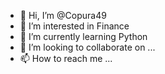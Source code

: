 - 👋 Hi, I’m @Copura49
- 👀 I’m interested in Finance
- 🌱 I’m currently learning Python 
- 💞️ I’m looking to collaborate on ...
- 📫 How to reach me ...

<!---
Copura49/Copura49 is a ✨ special ✨ repository because its `README.md` (this file) appears on your GitHub profile.
You can click the Preview link to take a look at your changes.
--->
